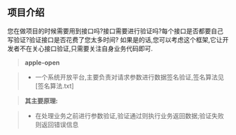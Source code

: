 
项目介绍
-------------------
您在做项目的时候需要用到接口吗?接口需要进行验证吗?每个接口是否都要自己写验证?验证接口是否花费了您太多时间?
如果是的话,您可以考虑这个框架,它让开发者不在关心接口验证,只需要关注自身业务代码即可.

> **apple-open**

> - 一个系统开放平台,主要负责对请求参数进行数据签名验证,签名算法见[签名算法.txt]



> **其主要原理:**

> - 在处理业务之前进行参数验证,验证通过则执行业务返回数据;验证失败则返回错误信息
